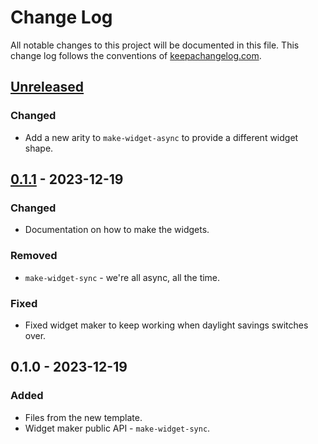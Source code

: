 # Change Log
All notable changes to this project will be documented in this file. This change log follows the conventions of [keepachangelog.com](http://keepachangelog.com/).

## [Unreleased]
### Changed
- Add a new arity to `make-widget-async` to provide a different widget shape.

## [0.1.1] - 2023-12-19
### Changed
- Documentation on how to make the widgets.

### Removed
- `make-widget-sync` - we're all async, all the time.

### Fixed
- Fixed widget maker to keep working when daylight savings switches over.

## 0.1.0 - 2023-12-19
### Added
- Files from the new template.
- Widget maker public API - `make-widget-sync`.

[Unreleased]: https://sourcehost.site/your-name/black-jack/compare/0.1.1...HEAD
[0.1.1]: https://sourcehost.site/your-name/black-jack/compare/0.1.0...0.1.1
